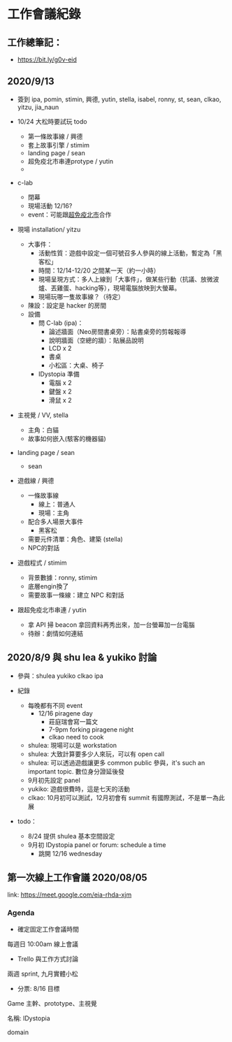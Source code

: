 # 工作會議紀錄


## 工作總筆記：
* https://bit.ly/g0v-eid


## 2020/9/13

* 簽到 ipa, pomin, stimin, 興德, yutin, stella, isabel, ronny, st, sean, clkao, yitzu, jia_naun
* 10/24 大松時要試玩 todo
    * 第一條故事線 / 興德
    * 套上故事引擎 / stimim 
    * landing page / sean
    * 超免疫北市串連protype / yutin
    * 

* c-lab
    * 閉幕
    * 現場活動 12/16? 
    * event：可能跟[超免疫北市](https://hackmd.io/@pm5/H1jTWKkED)合作
* 現場 installation/ yitzu
    * 大事件：
        * 活動性質：遊戲中設定一個可號召多人參與的線上活動，暫定為「黑客松」
        * 時間：12/14-12/20 之間某一天（約一小時）
        * 現場呈現方式：多人上線到「大事件」，做某些行動（抗議、放微波爐、丟雞蛋、hacking等），現場電腦放映到大螢幕。
        * 現場玩哪一隻故事線？（待定）
    * 陳設：設定是 hacker 的房間
    * 設備
        * 問 C-lab (ipa)：
            * 論述牆面（Neo房間書桌旁）：貼書桌旁的剪報報導
            * 說明牆面（空總的牆）：貼展品說明
            * LCD x 2
            * 書桌
            * 小松區：大桌、椅子
        * IDystopia 準備
            * 電腦 x 2
            * 鍵盤 x 2
            * 滑鼠 x 2

* 主視覺 / VV, stella
    * 主角：白貓
    * 故事如何嵌入(駭客的機器貓)

* landing page / sean
    * sean

* 遊戲線 / 興德
    * 一條故事線
        * 線上：普通人
        * 現場：主角
    * 配合多人場景大事件
        * 黑客松
    * 需要元件清單：角色、建築 (stella)
    * NPC的對話

* 遊戲程式 / stimim
    * 背景數據：ronny, stimim
    * 底層engin換了
    * 需要故事一條線：建立 NPC 和對話
    
* 跟超免疫北市串連 / yutin
    * 拿 API 掃 beacon 拿回資料再秀出來，加一台螢幕加一台電腦
    * 待辦：劇情如何連結
    
       

## 2020/8/9 與 shu lea & yukiko 討論

* 參與：shulea yukiko clkao ipa 

* 紀錄
    * 每晚都有不同 event
        * 12/16 piragene day
            * 莊庭瑞會寫一篇文
            * 7-9pm forking piragene night
            * clkao need to cook
    * shulea: 現場可以是 workstation 
    * shulea: 大致計算要多少人來玩，可以有 open call 
    * shulea: 可以透過遊戲讓更多 common public 參與，it's such an important topic. 數位身分證延後發
    * 9月初先設定 panel 
    * yukiko: 遊戲很費時，這是七天的活動
    * clkao: 10月初可以測試，12月初會有 summit 有國際測試，不是單一為此展
    
    
* todo：
    * 8/24 提供 shulea 基本空間設定
    * 9月初 IDystopia panel or forum: schedule a time
        * 跳開 12/16 wednesday


## 第一次線上工作會議 2020/08/05

link: https://meet.google.com/eia-rhda-xjm


### Agenda

* 確定固定工作會議時間

每週日 10:00am 線上會議

* Trello 與工作方式討論

兩週 sprint, 九月實體小松

* 分票: 8/16 目標

Game 主幹、prototype、主視覺

名稱: IDystopia

domain

